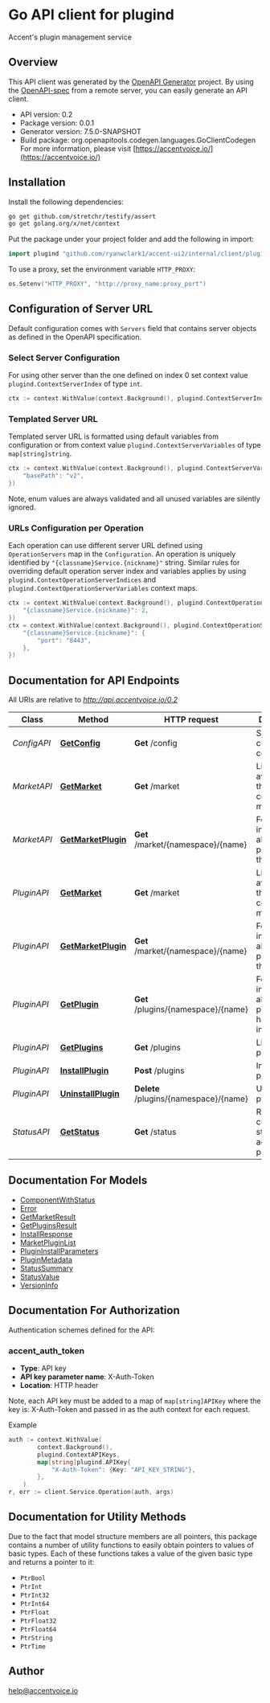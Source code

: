 # Go API client for plugind

Accent's plugin management service

## Overview
This API client was generated by the [OpenAPI Generator](https://openapi-generator.tech) project.  By using the [OpenAPI-spec](https://www.openapis.org/) from a remote server, you can easily generate an API client.

- API version: 0.2
- Package version: 0.0.1
- Generator version: 7.5.0-SNAPSHOT
- Build package: org.openapitools.codegen.languages.GoClientCodegen
For more information, please visit [https://accentvoice.io/](https://accentvoice.io/)

## Installation

Install the following dependencies:

```sh
go get github.com/stretchr/testify/assert
go get golang.org/x/net/context
```

Put the package under your project folder and add the following in import:

```go
import plugind "github.com/ryanwclark1/accent-ui2/internal/client/plugind"
```

To use a proxy, set the environment variable `HTTP_PROXY`:

```go
os.Setenv("HTTP_PROXY", "http://proxy_name:proxy_port")
```

## Configuration of Server URL

Default configuration comes with `Servers` field that contains server objects as defined in the OpenAPI specification.

### Select Server Configuration

For using other server than the one defined on index 0 set context value `plugind.ContextServerIndex` of type `int`.

```go
ctx := context.WithValue(context.Background(), plugind.ContextServerIndex, 1)
```

### Templated Server URL

Templated server URL is formatted using default variables from configuration or from context value `plugind.ContextServerVariables` of type `map[string]string`.

```go
ctx := context.WithValue(context.Background(), plugind.ContextServerVariables, map[string]string{
	"basePath": "v2",
})
```

Note, enum values are always validated and all unused variables are silently ignored.

### URLs Configuration per Operation

Each operation can use different server URL defined using `OperationServers` map in the `Configuration`.
An operation is uniquely identified by `"{classname}Service.{nickname}"` string.
Similar rules for overriding default operation server index and variables applies by using `plugind.ContextOperationServerIndices` and `plugind.ContextOperationServerVariables` context maps.

```go
ctx := context.WithValue(context.Background(), plugind.ContextOperationServerIndices, map[string]int{
	"{classname}Service.{nickname}": 2,
})
ctx = context.WithValue(context.Background(), plugind.ContextOperationServerVariables, map[string]map[string]string{
	"{classname}Service.{nickname}": {
		"port": "8443",
	},
})
```

## Documentation for API Endpoints

All URIs are relative to *http://api.accentvoice.io/0.2*

Class | Method | HTTP request | Description
------------ | ------------- | ------------- | -------------
*ConfigAPI* | [**GetConfig**](docs/ConfigAPI.md#getconfig) | **Get** /config | Show the current configuration
*MarketAPI* | [**GetMarket**](docs/MarketAPI.md#getmarket) | **Get** /market | List plugins available on the configured market
*MarketAPI* | [**GetMarketPlugin**](docs/MarketAPI.md#getmarketplugin) | **Get** /market/{namespace}/{name} | Fetch the information about a plugin from the market
*PluginAPI* | [**GetMarket**](docs/PluginAPI.md#getmarket) | **Get** /market | List plugins available on the configured market
*PluginAPI* | [**GetMarketPlugin**](docs/PluginAPI.md#getmarketplugin) | **Get** /market/{namespace}/{name} | Fetch the information about a plugin from the market
*PluginAPI* | [**GetPlugin**](docs/PluginAPI.md#getplugin) | **Get** /plugins/{namespace}/{name} | Fetch the information about a plugin that has been installed
*PluginAPI* | [**GetPlugins**](docs/PluginAPI.md#getplugins) | **Get** /plugins | List installed plugins
*PluginAPI* | [**InstallPlugin**](docs/PluginAPI.md#installplugin) | **Post** /plugins | Install a plugin
*PluginAPI* | [**UninstallPlugin**](docs/PluginAPI.md#uninstallplugin) | **Delete** /plugins/{namespace}/{name} | Uninstall a plugin
*StatusAPI* | [**GetStatus**](docs/StatusAPI.md#getstatus) | **Get** /status | Returns the current status of accent-plugind


## Documentation For Models

 - [ComponentWithStatus](docs/ComponentWithStatus.md)
 - [Error](docs/Error.md)
 - [GetMarketResult](docs/GetMarketResult.md)
 - [GetPluginsResult](docs/GetPluginsResult.md)
 - [InstallResponse](docs/InstallResponse.md)
 - [MarketPluginList](docs/MarketPluginList.md)
 - [PluginInstallParameters](docs/PluginInstallParameters.md)
 - [PluginMetadata](docs/PluginMetadata.md)
 - [StatusSummary](docs/StatusSummary.md)
 - [StatusValue](docs/StatusValue.md)
 - [VersionInfo](docs/VersionInfo.md)


## Documentation For Authorization


Authentication schemes defined for the API:
### accent_auth_token

- **Type**: API key
- **API key parameter name**: X-Auth-Token
- **Location**: HTTP header

Note, each API key must be added to a map of `map[string]APIKey` where the key is: X-Auth-Token and passed in as the auth context for each request.

Example

```go
auth := context.WithValue(
		context.Background(),
		plugind.ContextAPIKeys,
		map[string]plugind.APIKey{
			"X-Auth-Token": {Key: "API_KEY_STRING"},
		},
	)
r, err := client.Service.Operation(auth, args)
```


## Documentation for Utility Methods

Due to the fact that model structure members are all pointers, this package contains
a number of utility functions to easily obtain pointers to values of basic types.
Each of these functions takes a value of the given basic type and returns a pointer to it:

* `PtrBool`
* `PtrInt`
* `PtrInt32`
* `PtrInt64`
* `PtrFloat`
* `PtrFloat32`
* `PtrFloat64`
* `PtrString`
* `PtrTime`

## Author

help@accentvoice.io

